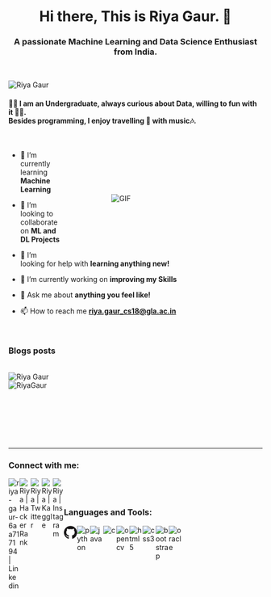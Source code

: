 <h1 align="center">Hi there, This is Riya Gaur. 👋</h1>
<h3 align="center">A passionate Machine Learning and Data Science Enthusiast from India.</h3>

<br>


<p align="left"> <img src="https://komarev.com/ghpvc/?username=RiyaGaur" alt="Riya Gaur" /> </p>

#### 👩‍🎓 I am an Undergraduate, always curious about Data, willing to fun with it 👩‍💻. <br /> Besides programming, I enjoy travelling 🚀 with music🎶.

<br />
<img align="right" alt="GIF" src="https://media1.giphy.com/media/LmNwrBhejkK9EFP504/200w.webp?cid=ecf05e47jv9vqfghnqgf3jd12b59rcc35c202hskqn84wb4h&rid=200w.webp" width="200px" style="margin:100px" />

- 🌱 I’m currently learning **Machine Learning**

- 👯 I’m looking to collaborate on **ML and DL Projects**

- 🤔 I’m looking for help with **learning anything new!**

- 🔭 I’m currently working on **improving my Skills**

- 💬 Ask me about **anything you feel like!**

- 📫 How to reach me <a href="mailto:riya.gaur_cs18@gla.ac.in" target="_blank">**riya.gaur_cs18@gla.ac.in**</a>


<br>

### Blogs posts
 
<br>

<img src="https://github-readme-stats.vercel.app/api/top-langs/?username=RiyaGaur&layout=compact&hide=html&hide_border=true,issues&theme=gruvbox" alt="Riya Gaur" />
<br />
<img align="left" src="https://github-readme-stats.vercel.app/api?username=RiyaGaur&show_icons=true&hide_border=true&count_private=true&hide=prs,issues&theme=gruvbox" alt="RiyaGaur" />
<br />
<br />
<br />
<br />
<br />
<br />
<br />

<hr>

### Connect with me:
<a href="https://www.linkedin.com/in/riya-gaur-6aa717194/" target="_blank">
  <img align="left" alt="riya-gaur-6aa717194 | Linkedin" title="LinkedIn"  width="22px" src="https://cdn.jsdelivr.net/npm/simple-icons@v3/icons/linkedin.svg"> 
</a>                                                                                                                                     
<a href="https://www.hackerrank.com/_181500587" target="_blank">
  <img align="left" alt="Riya | HackerRank" title="HackerRank" width="22px" src="https://cdn.jsdelivr.net/npm/simple-icons@v3/icons/hackerrank.svg"> 
</a>
<a href="https://twitter.com/RiyaGau85455794" target="_blank">
  <img align="left" alt="Riya | Twitter" title="Twitter" width="22px" src="https://cdn.jsdelivr.net/npm/simple-icons@3.0.1/icons/twitter.svg">
</a>                                                                                                                                                                             <a href="https://www.kaggle.com/riyagaur" target="_blank">
  <img align="left" alt="Riya | Kaggle" title="Kaggle" width="22px" src="https://cdn.jsdelivr.net/npm/simple-icons@3.0.1/icons/kaggle.svg">
</a>                                               
<a href="https://www.instagram.com/riyagaur_2908/" target="_blank">
  <img align="left" alt="Riya | Instagram" title="Instagram" width="22px" src="https://cdn.jsdelivr.net/npm/simple-icons@3.0.1/icons/instagram.svg">
</a>

<br />
<br />

### Languages and Tools:
<img align="left" alt="GitHub" title="Github" width="26px" src="https://raw.githubusercontent.com/github/explore/78df643247d429f6cc873026c0622819ad797942/topics/github/github.png" />

<img align="left" alt="python" title="Python" width="26px" src="https://devicons.github.io/devicon/devicon.git/icons/python/python-original.svg" />

<img align="left" alt="java" title="Java" width="26px" src="https://devicons.github.io/devicon/devicon.git/icons/java/java-original-wordmark.svg" />

<img align="left" alt="c" title="C" width="26px" src="https://devicons.github.io/devicon/devicon.git/icons/c/c-original.svg" />

<img align="left" alt="opencv" title="OpenCV" width="26px" src="https://www.vectorlogo.zone/logos/opencv/opencv-icon.svg" width="40" />

<img align="left" alt="html5" title="HTML5" width="26px" src="https://devicons.github.io/devicon/devicon.git/icons/html5/html5-original-wordmark.svg" />

<img align="left" alt="css3" title="CSS3" width="26px" src="https://devicons.github.io/devicon/devicon.git/icons/css3/css3-original-wordmark.svg" />

<img align="left" alt="bootstrap" title="Bootstrap4 & Bootstrap5" width="26px" src="https://devicons.github.io/devicon/devicon.git/icons/bootstrap/bootstrap-plain.svg" /> 

<img align="left" alt="oracle" title="Oracle" width="26px" src="https://devicons.github.io/devicon/devicon.git/icons/oracle/oracle-original.svg" /> 
<br /><br />
